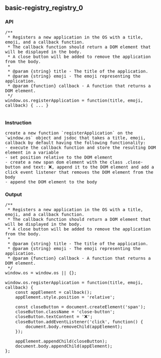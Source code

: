 ## basic-registry_registry_0
### API

<pre style='text-wrap: wrap'>
/**
 * Registers a new application in the OS with a title, emoji, and a callback function.
 * The callback function should return a DOM element that will be displayed in the body.
 * A close button will be added to remove the application from the body.
 * 
 * @param {string} title - The title of the application.
 * @param {string} emoji - The emoji representing the application.
 * @param {function} callback - A function that returns a DOM element.
 */
window.os.registerApplication = function(title, emoji, callback) { ... }

</pre>
### Instruction

<pre style='text-wrap: wrap'>
create a new function `registerApplication` on the `window.os` object and jsdoc that takes a title, emoji, callback by default having the following functionality:
- execute the callback function and store the resulting DOM element in a variable
- set position relative to the DOM element
- create a new span dom element with the class .close-button and text: ❌, append it to the DOM element and add a click event listener that removes the DOM element from the body
- append the DOM element to the body
</pre>
### Output

<pre style='text-wrap: wrap'>
/**
 * Registers a new application in the OS with a title, emoji, and a callback function.
 * The callback function should return a DOM element that will be displayed in the body.
 * A close button will be added to remove the application from the body.
 * 
 * @param {string} title - The title of the application.
 * @param {string} emoji - The emoji representing the application.
 * @param {function} callback - A function that returns a DOM element.
 */
window.os = window.os || {};

window.os.registerApplication = function(title, emoji, callback) {
    const appElement = callback();
    appElement.style.position = 'relative';

    const closeButton = document.createElement('span');
    closeButton.className = 'close-button';
    closeButton.textContent = '❌';
    closeButton.addEventListener('click', function() {
        document.body.removeChild(appElement);
    });

    appElement.appendChild(closeButton);
    document.body.appendChild(appElement);
};

</pre>
